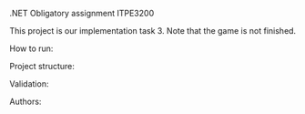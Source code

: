.NET Obligatory assignment ITPE3200

This project is our implementation task 3. Note that the game is not finished. 


How to run:

Project structure: 

Validation:

Authors:


